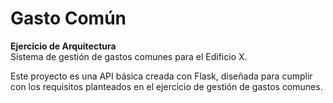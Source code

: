 # Gasto Común

**Ejercicio de Arquitectura**  
Sistema de gestión de gastos comunes para el Edificio X.

Este proyecto es una API básica creada con Flask, diseñada para cumplir con los requisitos planteados en el ejercicio de gestión de gastos comunes.


